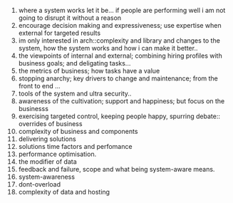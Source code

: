 1. where a system works let it be... if people are performing well i am not going to disrupt it without a reason
2. encourage decision making and expressiveness; use expertise when external for targeted results
3. im only interested in arch::complexity and library and changes to the system, how the system works and how i can make it better..
4. the viewpoints of internal and external; combining hiring profiles with business goals; and deligating tasks...
5. the metrics of business; how tasks have a value
6. stopping anarchy; key drivers to change and maintenance; from the front to end ...
7. tools of the system and ultra security..
8. awareness of the cultivation; support and happiness; but focus on the businesss
9. exercising targeted control, keeping people happy, spurring debate:: overrides of business
10. complexity of business and components
11. delivering solutions 
12. solutions time factors and perfomance
13. performance optimisation.
14. the modifier of data
15. feedback and failure, scope and what being system-aware means.
16. system-awareness
17. dont-overload
18. complexity of data and hosting 

